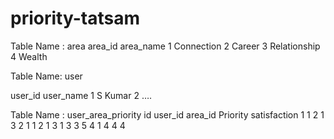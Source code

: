 # priority-tatsam

Table Name : area
area_id
area_name
1
Connection
2
Career
3
Relationship
4
Wealth


Table Name: user 

user_id
user_name
1
S Kumar
2
….

Table Name : user_area_priority
id
user_id
area_id
Priority 
satisfaction
1
1
2
1
3
2
1
1
2
1
3
1
3
3
5
4
1
4
4
4

